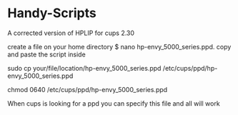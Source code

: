 # Handy-Scripts
A corrected version of HPLIP for cups 2.30

create a file on your home directory
$ nano hp-envy_5000_series.ppd.
copy and paste the script inside 

sudo cp your/file/location/hp-envy_5000_series.ppd  /etc/cups/ppd/hp-envy_5000_series.ppd

chmod 0640 /etc/cups/ppd/hp-envy_5000_series.ppd

When cups is looking for a ppd you can specify this file and all will work
